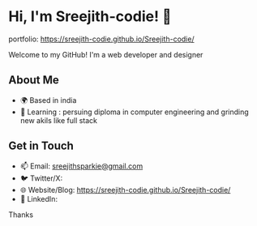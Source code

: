# Hi, I'm Sreejith-codie! 👋

portfolio: https://sreejith-codie.github.io/Sreejith-codie/

Welcome to my GitHub! I'm a web developer and designer 

## About Me

- 🌍 Based in india
- 🌱 Learning : persuing diploma in computer engineering and grinding new akils like full stack




## Get in Touch
- 📫 Email: sreejithsparkie@gmail.com
- 🐦 Twitter/X: 
- 🌐 Website/Blog: https://sreejith-codie.github.io/Sreejith-codie/
- 💼 LinkedIn: 

Thanks
